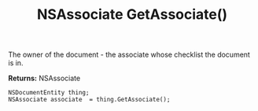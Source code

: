 ﻿---
uid: crmscript_ref_NSDocumentEntity_GetAssociate
title: NSAssociate GetAssociate()
intellisense: NSDocumentEntity.GetAssociate
keywords: NSDocumentEntity, GetAssociate
so.topic: reference
---

The owner of the document - the associate whose checklist the document is in.

**Returns:** NSAssociate


```crmscript
NSDocumentEntity thing;
NSAssociate associate  = thing.GetAssociate();
```


